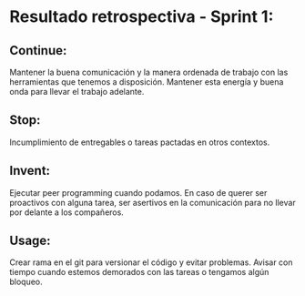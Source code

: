 # Resultado retrospectiva - Sprint 1: 



## Continue:
Mantener la buena comunicación y la manera ordenada de trabajo con las herramientas que tenemos a disposición. Mantener esta energía y buena onda para llevar el trabajo adelante.

## Stop:
Incumplimiento de entregables o tareas pactadas en otros contextos.

## Invent:
Ejecutar peer programming cuando podamos. En caso de querer ser proactivos con alguna tarea, ser asertivos en la comunicación para no llevar por delante a los compañeros.

## Usage:
Crear rama en el git para versionar el código y evitar problemas. Avisar con tiempo cuando estemos demorados con las tareas o tengamos algún bloqueo.